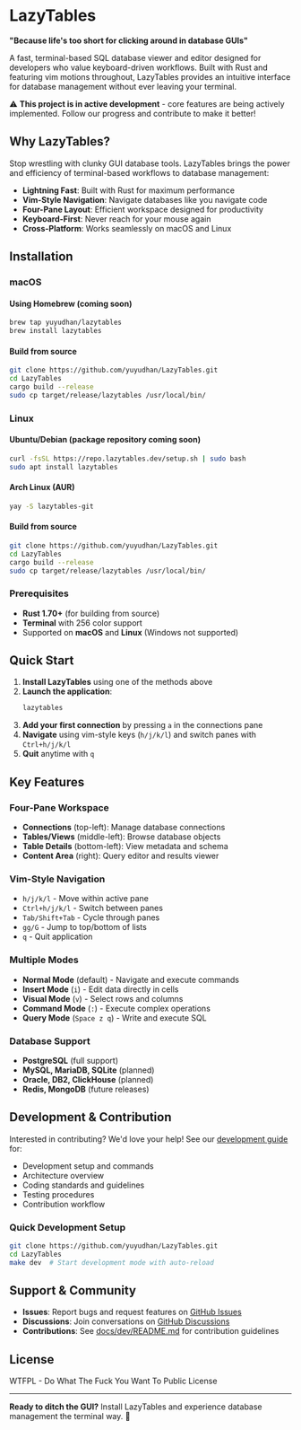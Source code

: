 # LazyTables

**"Because life's too short for clicking around in database GUIs"**

A fast, terminal-based SQL database viewer and editor designed for developers who value keyboard-driven workflows. Built with Rust and featuring vim motions throughout, LazyTables provides an intuitive interface for database management without ever leaving your terminal.

⚠️ **This project is in active development** - core features are being actively implemented. Follow our progress and contribute to make it better!

## Why LazyTables?

Stop wrestling with clunky GUI database tools. LazyTables brings the power and efficiency of terminal-based workflows to database management:

- **Lightning Fast**: Built with Rust for maximum performance
- **Vim-Style Navigation**: Navigate databases like you navigate code
- **Four-Pane Layout**: Efficient workspace designed for productivity
- **Keyboard-First**: Never reach for your mouse again
- **Cross-Platform**: Works seamlessly on macOS and Linux

## Installation

### macOS

#### Using Homebrew (coming soon)
```bash
brew tap yuyudhan/lazytables
brew install lazytables
```

#### Build from source
```bash
git clone https://github.com/yuyudhan/LazyTables.git
cd LazyTables
cargo build --release
sudo cp target/release/lazytables /usr/local/bin/
```

### Linux

#### Ubuntu/Debian (package repository coming soon)
```bash
curl -fsSL https://repo.lazytables.dev/setup.sh | sudo bash
sudo apt install lazytables
```

#### Arch Linux (AUR)
```bash
yay -S lazytables-git
```

#### Build from source
```bash
git clone https://github.com/yuyudhan/LazyTables.git
cd LazyTables
cargo build --release
sudo cp target/release/lazytables /usr/local/bin/
```

### Prerequisites

- **Rust 1.70+** (for building from source)
- **Terminal** with 256 color support
- Supported on **macOS** and **Linux** (Windows not supported)

## Quick Start

1. **Install LazyTables** using one of the methods above
2. **Launch the application**:
   ```bash
   lazytables
   ```
3. **Add your first connection** by pressing `a` in the connections pane
4. **Navigate** using vim-style keys (`h/j/k/l`) and switch panes with `Ctrl+h/j/k/l`
5. **Quit** anytime with `q`

## Key Features

### Four-Pane Workspace
- **Connections** (top-left): Manage database connections
- **Tables/Views** (middle-left): Browse database objects
- **Table Details** (bottom-left): View metadata and schema
- **Content Area** (right): Query editor and results viewer

### Vim-Style Navigation
- `h/j/k/l` - Move within active pane
- `Ctrl+h/j/k/l` - Switch between panes  
- `Tab/Shift+Tab` - Cycle through panes
- `gg/G` - Jump to top/bottom of lists
- `q` - Quit application

### Multiple Modes
- **Normal Mode** (default) - Navigate and execute commands
- **Insert Mode** (`i`) - Edit data directly in cells
- **Visual Mode** (`v`) - Select rows and columns
- **Command Mode** (`:`) - Execute complex operations
- **Query Mode** (`Space z q`) - Write and execute SQL

### Database Support
- **PostgreSQL** (full support)
- **MySQL, MariaDB, SQLite** (planned)
- **Oracle, DB2, ClickHouse** (planned)
- **Redis, MongoDB** (future releases)

## Development & Contribution

Interested in contributing? We'd love your help! See our [development guide](docs/dev/README.md) for:

- Development setup and commands
- Architecture overview
- Coding standards and guidelines
- Testing procedures
- Contribution workflow

### Quick Development Setup

```bash
git clone https://github.com/yuyudhan/LazyTables.git
cd LazyTables
make dev  # Start development mode with auto-reload
```

## Support & Community

- **Issues**: Report bugs and request features on [GitHub Issues](https://github.com/yuyudhan/LazyTables/issues)
- **Discussions**: Join conversations on [GitHub Discussions](https://github.com/yuyudhan/LazyTables/discussions)
- **Contributions**: See [docs/dev/README.md](docs/dev/README.md) for contribution guidelines

## License

WTFPL - Do What The Fuck You Want To Public License

---

**Ready to ditch the GUI?** Install LazyTables and experience database management the terminal way. 🚀